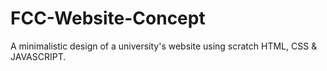# FCC-Website-Concept
A minimalistic design of a university's website using scratch HTML, CSS &amp; JAVASCRIPT.
